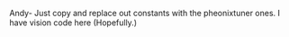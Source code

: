 Andy- Just copy and replace out constants with the pheonixtuner ones. I have vision code here (Hopefully.)
